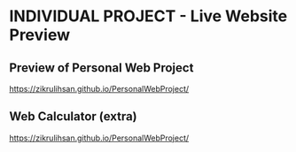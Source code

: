 # INDIVIDUAL PROJECT - Live Website Preview

## Preview of Personal Web Project

https://zikrulihsan.github.io/PersonalWebProject/

## Web Calculator (extra)

https://zikrulihsan.github.io/PersonalWebProject/


